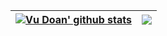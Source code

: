 | <a href="https://github.com/doanthevu1910"><img align="center" src="https://github-readme-stats.vercel.app/api?username=doanthevu1910&count_private=true&show_icons=true&theme=onedark" alt="Vu Doan' github stats" /></a> | <a href="https://github.com/doanthevu1910"><img align="center" src="https://github-readme-stats.vercel.app/api/top-langs/?username=doanthevu1910&hide=html,css,jupyter%20notebook&layout=compact&theme=onedark" /></a> |
| ---------------------------------------------------------------------------------------------------------------------------------------------------------------------------------------------------------------------------- | --------------------------------------------------------------------------------------------------------------------------------------------------------------------------- |
